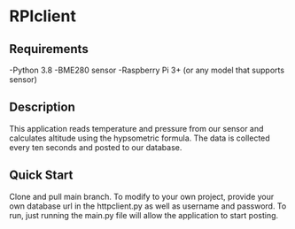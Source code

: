 # RPIclient

**Requirements**
---
-Python 3.8
-BME280 sensor
-Raspberry Pi 3+ (or any model that supports sensor)

**Description**
---
This application reads temperature and pressure from our sensor and calculates altitude using the hypsometric formula. The data is collected every ten seconds and posted to our 
database. 

**Quick Start**
---
Clone and pull main branch. To modify to your own project, provide your own database url in the httpclient.py as well as username and password. To run, just running the main.py 
file will allow the application to start posting.

